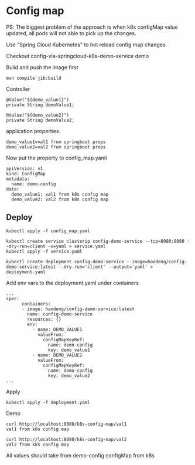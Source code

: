 # Config map
PS: The biggest problem of the approach is when k8s configMap value updated, all pods will not able to pick up the changes.

Use "Spring Cloud Kubernetes" to hot reload config map changes.

Checkout config-via-springcloud-k8s-demo-service demo


Build and push the image first

    mvn compile jib:build
    
    
Controller

    @Value("${demo_value1}")
    private String demoValue1;

    @Value("${demo_value2}")
    private String demoValue2;

application properties

    demo_value1=val1 from springboot props
    demo_value2=val2 from springboot props
    
Now put the property to config_map.yaml

    apiVersion: v1
    kind: ConfigMap
    metadata:
      name: demo-config
    data:
      demo_value1: val1 from k8s config map
      demo_value2: val2 from k8s config map

## Deploy

    kubectl apply -f config_map.yaml
    
    kubectl create service clusterip config-demo-service --tcp=8080:8080 --dry-run=client -o=yaml > service.yaml
    kubectl apply -f service.yaml
    
    kubectl create deployment config-demo-service --image=haodeng/config-demo-service:latest --dry-run='client' --output='yaml' > deployment.yaml

Add env vars to the deployment.yaml under containers

    ...
    spec:
          containers:
          - image: haodeng/config-demo-service:latest
            name: config-demo-service
            resources: {}
            env:
              - name: DEMO_VALUE1
                valueFrom:
                  configMapKeyRef:
                    name: demo-config
                    key: demo_value1
              - name: DEMO_VALUE2
                valueFrom:
                  configMapKeyRef:
                    name: demo-config
                    key: demo_value2
    ...

Apply

    kubectl apply -f deployment.yaml
    
Demo

    curl http://localhost:8080/k8s-config-map/val1
    val1 from k8s config map
    
    curl http://localhost:8080/k8s-config-map/val2
    val2 from k8s config map
All values should take from demo-config configMap from k8s

